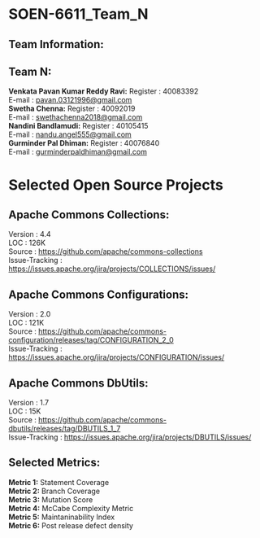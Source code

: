 # SOEN-6611_Team_N

## Team Information:

## Team N:

**Venkata Pavan Kumar Reddy Ravi:**
Register : 40083392<br />
E-mail : pavan.03121996@gmail.com<br />
**Swetha Chenna:**
Register : 40092019<br />
E-mail : swethachenna2018@gmail.com<br />
**Nandini Bandlamudi:**
Register : 40105415<br />
E-mail : nandu.angel555@gmail.com<br />
**Gurminder Pal Dhiman:**
Register : 40076840<br />
E-mail : gurminderpaldhiman@gmail.com<br />

# Selected Open Source Projects

## Apache Commons Collections:

Version : 4.4<br />
LOC : 126K<br />
Source : https://github.com/apache/commons-collections<br />
Issue-Tracking : https://issues.apache.org/jira/projects/COLLECTIONS/issues/<br />

## Apache Commons Configurations:

Version : 2.0<br />
LOC : 121K<br />
Source : https://github.com/apache/commons-configuration/releases/tag/CONFIGURATION_2_0<br />
Issue-Tracking : https://issues.apache.org/jira/projects/CONFIGURATION/issues/<br />

## Apache Commons DbUtils:

Version : 1.7<br />
LOC : 15K<br />
Source : https://github.com/apache/commons-dbutils/releases/tag/DBUTILS_1_7<br />
Issue-Tracking : https://issues.apache.org/jira/projects/DBUTILS/issues/<br />

## Selected Metrics:

**Metric 1:** Statement Coverage<br />
**Metric 2:** Branch Coverage<br />
**Metric 3:** Mutation Score<br />
**Metric 4:** McCabe Complexity Metric<br />
**Metric 5:** Maintaninability Index<br />
**Metric 6:** Post release defect density<br />






